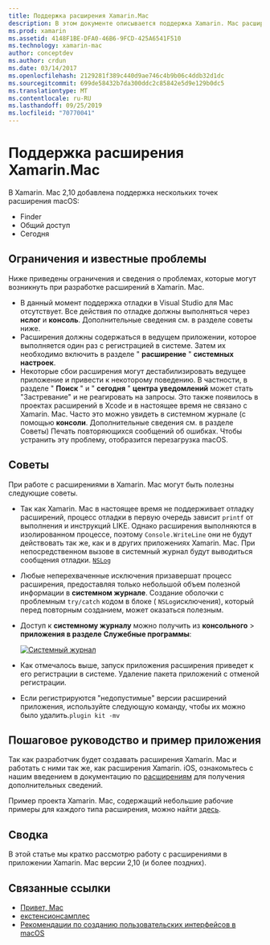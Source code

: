 ```yaml
---
title: Поддержка расширения Xamarin.Mac
description: В этом документе описывается поддержка Xamarin. Mac расширений Finder, Share и Today. В нем рассматриваются ограничения и известные проблемы, ссылки на пошаговое руководство и пример приложения, а также приводятся советы по работе с расширениями.
ms.prod: xamarin
ms.assetid: 4148F1BE-DFA0-46B6-9FCD-425A6541F510
ms.technology: xamarin-mac
author: conceptdev
ms.author: crdun
ms.date: 03/14/2017
ms.openlocfilehash: 2129281f389c440d9ae746c4b9b06c4ddb32d1dc
ms.sourcegitcommit: 699de58432b7da300ddc2c85842e5d9e129b0dc5
ms.translationtype: MT
ms.contentlocale: ru-RU
ms.lasthandoff: 09/25/2019
ms.locfileid: "70770041"
---
```

# <a name="xamarinmac-extension-support"></a>Поддержка расширения Xamarin.Mac

В Xamarin. Mac 2,10 добавлена поддержка нескольких точек расширения macOS:

- Finder
- Общий доступ
- Сегодня

<a name="Limitations-and-Known-Issues" />

## <a name="limitations-and-known-issues"></a>Ограничения и известные проблемы

Ниже приведены ограничения и сведения о проблемах, которые могут возникнуть при разработке расширений в Xamarin. Mac.

- В данный момент поддержка отладки в Visual Studio для Mac отсутствует. Все действия по отладке должны выполняться через **нслог** и **консоль**. Дополнительные сведения см. в разделе советы ниже.
- Расширения должны содержаться в ведущем приложении, которое выполняется один раз с регистрацией в системе. Затем их необходимо включить в разделе " **расширение** " **системных настроек**. 
- Некоторые сбои расширения могут дестабилизировать ведущее приложение и привести к некоторому поведению. В частности, в разделе " **Поиск** " и " **сегодня** " **центра уведомлений** может стать "Застревание" и не реагировать на запросы. Это также появилось в проектах расширений в Xcode и в настоящее время не связано с Xamarin. Mac. Часто это можно увидеть в системном журнале (с помощью **консоли**. Дополнительные сведения см. в разделе Советы) Печать повторяющихся сообщений об ошибках. Чтобы устранить эту проблему, отобразится перезагрузка macOS.

<a name="Tips" />

## <a name="tips"></a>Советы

При работе с расширениями в Xamarin. Mac могут быть полезны следующие советы.

- Так как Xamarin. Mac в настоящее время не поддерживает отладку расширений, процесс отладки в первую очередь зависит `printf` от выполнения и инструкций LIKE. Однако расширения выполняются в изолированном процессе, поэтому `Console.WriteLine` они не будут действовать так же, как и в других приложениях Xamarin. Mac. При непосредственном вызове в системный журнал будут выводиться сообщения отладки. [ `NSLog` ](https://gist.github.com/chamons/e2e409013a449cfbe1f2fbe5547f6554)
- Любые неперехваченные исключения призавершат процесс расширения, предоставляя только небольшой объем полезной информации в **системном журнале**. Создание оболочки с проблемным `try/catch` кодом в блоке ( `NSLog`исключения), который перед повторным созданием, может оказаться полезным.
- Доступ к **системному журналу** можно получить из **консольного**  >  **приложения в разделе** **Служебные программы**:

    [![](extensions-images/extension02.png "Системный журнал")](extensions-images/extension02.png#lightbox)
- Как отмечалось выше, запуск приложения расширения приведет к его регистрации в системе. Удаление пакета приложений с отменой регистрации. 
- Если регистрируются "недопустимые" версии расширений приложения, используйте следующую команду, чтобы их можно было удалить.`plugin kit -mv`

<a name="Walkthrough-and-Sample-App" />

## <a name="walkthrough-and-sample-app"></a>Пошаговое руководство и пример приложения

Так как разработчик будет создавать расширения Xamarin. Mac и работать с ними так же, как расширения Xamarin. iOS, ознакомьтесь с нашим введением в документацию по [расширениям](~/ios/platform/extensions.md) для получения дополнительных сведений.

Пример проекта Xamarin. Mac, содержащий небольшие рабочие примеры для каждого типа расширения, можно найти [здесь](https://docs.microsoft.com/samples/xamarin/mac-samples/extensionsamples).

<a name="Summary" />

## <a name="summary"></a>Сводка

В этой статье мы кратко рассмотрю работу с расширениями в приложении Xamarin. Mac версии 2,10 (и более поздних).

## <a name="related-links"></a>Связанные ссылки

- [Привет, Mac](~/mac/get-started/hello-mac.md)
- [екстенсионсамплес](https://docs.microsoft.com/samples/xamarin/mac-samples/extensionsamples)
- [Рекомендации по созданию пользовательских интерфейсов в macOS](https://developer.apple.com/design/human-interface-guidelines/macos/overview/themes/)
